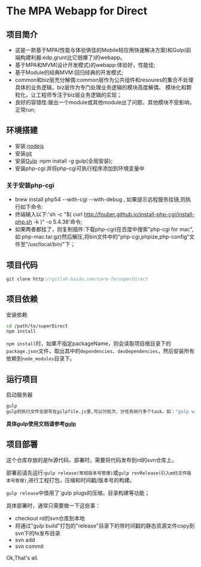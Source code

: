 # The MPA Webapp for Direct

## 项目简介
- 这是一款基于MPA(性能与体验俱佳的Mobile轻应用快速解决方案)和Gulp(前端构建利器:edp,grunt比它弱爆了)的webapp。
- 基于MPA和MVM(设计开发模式)的webapp:体验好，性能佳;
- 基于Module的经典MVM:回归经典的开发模式;
- common和biz层充分解偶:common层作为公共组件和resoures的集合不处理具体的业务逻辑，biz层作为专门处理业务逻辑的模块高度解偶、
模块化和颗粒化，让工程师专注于biz层业务逻辑的实现；
- 良好的容错性:拨出一个module或其他module出了问题，其他模块不受影响，正常run;

## 环境搭建
- 安装:[nodejs](https://nodejs.org/en/)
- 安装[git](http://git-scm.com/)
- 安装[Gulp](http://gulpjs.com/) :npm install -g gulp(全局安装);
- 安装php-cgi:并将php-cgi可执行程序添加到环境变量中
### 关于安装php-cgi
- brew install php54 --with-cgi --with-debug , 如果提示远程服务挂镜,则执行如下命令:
- 终端输入以下:'sh -c "$( curl http://fouber.github.io/install-php-cgi/install-php.sh -k )" -o 5.4.38'命令;
- 如果两者都挂了，则复制插件:下载php-cgi(在百度中搜索"php-cgi for mac",如:php-mac.tar.gz)然后解压,将bin文件中的"php-cgi,phpize,php-config"文件至"/usr/local/bin/"下；


## 项目代码
```javascript
git clone http://gitlab.baidu.com/care-fe/superDirect
```

## 项目依赖
安装依赖

```bash
cd /path/to/superDirect
npm install
```

`npm install`时，如果不指定packageName，则会读取项目根目录下的`package.json`文件，取出其中的`dependencies`、`devDependencies`，然后安装所有依赖到`node_modules`目录下。

## 运行项目

启动服务器

```bash
gulp
gulp的执行文件全部写在gilpfile.js里,可以分批次，分任务执行多个task，如："gulp watch","gulp server","gulp build"等等。
```

**具体gulp使用文档请参考[gulp](https://github.com/gulpjs/gulp)**


## 项目部署

这个仓库存放的是fe源代码，部署时，需要将代码发布到rd的svn仓库上。

部署前请先运行:`gulp release(常规版本号管理)`或`gulp revRelease(引入md5文件版本号管理)`,进行工程打包，压缩和时间戳/版本号的构建。

`gulp release`中借用了`gulp plugs的压缩，目录构建等功能；

具体部署时，通常只需要做一下这些事：
- checkout rd的svn仓库到本地
- 将通过"gulp build"打包的"release"目录下的带时间戳的静态资源文件copy到svn下的fe发布目录
- svn add  
- svn commit

Ok,That's all.
